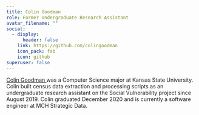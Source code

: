 ```yaml
---
title: Colin Goodman
role: Former Undergraduate Research Assistant
avatar_filename: ""
social:
  - display:
      header: false
    link: https://github.com/colingoodman
    icon_pack: fab
    icon: github
superuser: false
---
```



[Colin Goodman ](https://github.com/colingoodman)was a Computer Science major at Kansas State University. Colin built census data extraction and processing scripts as an undergraduate research assistant on the Social Vulnerability project since August 2019. Colin graduated December 2020 and is currently a software engineer at MCH Strategic Data.